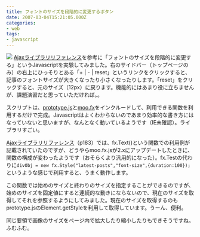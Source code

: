 ```yaml
---
title: フォントのサイズを段階的に変更するボタン
date: 2007-03-04T15:21:05.000Z
categories:
- web
tags:
- javascript
---
```

[![](http://ec2.images-amazon.com/images/P/4861004314.01._AA130_SCLZZZZZZZ_.jpg)](http://www.amazon.co.jp/exec/obidos/ASIN/4861004314/ref=nosim/yutakayamaguc-22) [Ajaxライブラリリファレンス](http://www.amazon.co.jp/exec/obidos/ASIN/4861004314/ref=nosim/yutakayamaguc-22)を参考に「フォントのサイズを段階的に変更する」というJavascriptを実験してみました。右のサイドバー（トップページのみ）の右上にひっそりとある「+ | - | reset」というリンクをクリックすると、記事のフォントサイズが大きくなったり小さくなったりします。「reset」をクリックすると、元のサイズ（12px）に戻ります。機能的にはあまり役に立ちませんが、課題演習だと思っていただければ。。

<!-- more -->

スクリプトは、[prototype.js](http://www.prototypejs.org/)と[moo.fx](http://moofx.mad4milk.net/)をインクルードして、利用できる関数を利用するだけで完成。Javascriptはよくわからないのであまり効率的な書き方にはなっていないと思いますが、なんとなく動いているようです（IE未確認）。ライブラリすごい。

[Ajaxライブラリリファレンス](http://www.amazon.co.jp/exec/obidos/ASIN/4861004314/ref=nosim/yutakayamaguc-22)（p183）では、fx.Text()という関数での利用例が記載されていたのですが、どうやらmoo.fx.jsが2.xにアップデートしたときに、関数の構成が変わったようです（おそらくより汎用的になった）。fx.Testの代わりに`divObj = new fx.Style("latest-posts","font-size",{duration:100});`というような感じで利用すると、うまく動作します。

この関数では始めのサイズと終わりのサイズを指定することができるのですが、始めのサイズを固定値にすると連続的な動きにならないので、現在のサイズを取得してそれを参照するようにしてみました。現在のサイズを取得するのもprototype.jsのElement.getStyleを利用して取得しています。うーん、便利。

同じ要領で画像のサイズをページ内で拡大したり縮小したりもできそうですね。ふむふむ。

<script type="text/javascript" src="<$MTBlogURL$>prototype.js"></script>
<script type="text/javascript" src="<$MTBlogURL$>moo/moo.fx.js"></script>
<script type="text/javascript" src="<$MTBlogURL$>moo/moo.fx.pack.js"></script>
   
<script type="text/javascript"><!--
window.onload = function (){
divObj = new fx.Style("latest-posts","font-size",{duration:100});
}

function changeTextSize(num){
n = Element.getStyle("latest-posts", "font-size") ;
size = { current:"", changed:""};
size.current = parseInt(n.replace("px", ""));
size.changed = size.current + num;
divObj.custom(size.current, size.changed);
}

function changeTextSizeReset(){
n = Element.getStyle("latest-posts", "font-size") ;
size = { current:"", changed:""};
size.current = parseInt(n.replace("px", ""));
divObj.custom( size.current, 12);
}

// -->
